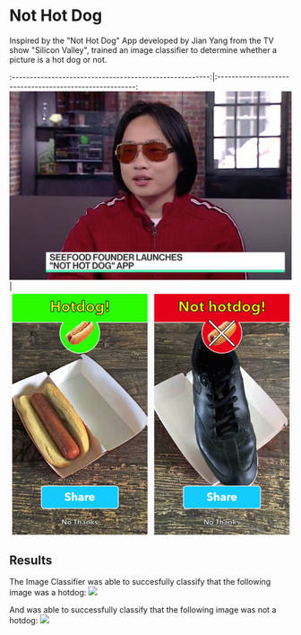 # Not Hot Dog
Inspired by the "Not Hot Dog" App developed by Jian Yang from the TV show "Silicon Valley", trained an image classifier to determine whether a picture is a hot dog or not.

:-------------------------------------------------------:|:-------------------------------------------------------:
<img src = '/images/jian_yang_hbo_silicon_valley.jpeg'>  |  <img src = '/images/not_hot_dog_app.jpeg'>


## Results

The Image Classifier was able to succesfully classify that the following image was a hotdog:
<img src = '/images/predicted_hotdog.png'>

And was able to successfully classify that the following image was not a hotdog:
<img src = '/images/predicted_nothotdog.png'>
